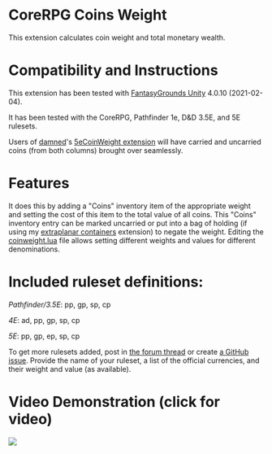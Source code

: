 # CoreRPG Coins Weight
This extension calculates coin weight and total monetary wealth.

# Compatibility and Instructions
This extension has been tested with [FantasyGrounds Unity](https://www.fantasygrounds.com/home/FantasyGroundsUnity.php) 4.0.10 (2021-02-04).

It has been tested with the CoreRPG, Pathfinder 1e, D&D 3.5E, and 5E rulesets.

Users of [damned](https://www.fantasygrounds.com/forums/member.php?19192-damned)'s [5eCoinWeight extension](https://www.fantasygrounds.com/forums/showthread.php?41109-The-weight-of-the-coins&p=387476&viewfull=1#post387476) will have carried and uncarried coins (from both columns) brought over seamlessly. 

# Features
It does this by adding a "Coins" inventory item of the appropriate weight and setting the cost of this item to the total value of all coins.
This "Coins" inventory entry can be marked uncarried or put into a bag of holding (if using my [extraplanar containers](https://www.fantasygrounds.com/forums/showthread.php?67126-PFRPG-Extraplanar-Containers) extension) to negate the weight.
Editing the [coinweight.lua](https://github.com/bmos/FG-CoreRPG-Coins-Weight/blob/main/scripts/coinweight.lua#L6) file allows setting different weights and values for different denominations.

# Included ruleset definitions:
*Pathfinder/3.5E*: pp, gp, sp, cp

*4E*: ad, pp, gp, sp, cp

*5E*: pp, gp, ep, sp, cp

To get more rulesets added, post in [the forum thread](https://www.fantasygrounds.com/forums/showthread.php?67228-CoreRPG-Coins-Weight) or create [a GitHub issue](https://github.com/bmos/FG-CoreRPG-Coins-Weight/issues/new).
Provide the name of your ruleset, a list of the official currencies, and their weight and value (as available).

# Video Demonstration (click for video)
[<img src="https://i.ytimg.com/vi_webp/7X2PlfZ2bgE/hqdefault.webp">](https://www.youtube.com/watch?v=7X2PlfZ2bgE)
